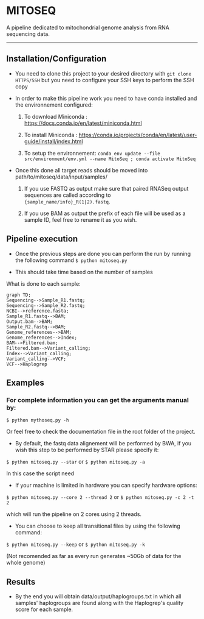 # MITOSEQ
A pipeline dedicated to mitochondrial genome analysis from RNA sequencing data.

_________
## Installation/Configuration
- You need to clone this project to your desired directory with ```git clone HTTPS/SSH``` but you need to configure your SSH keys to perform the SSH copy

- In order to make this pipeline work you need to have conda installed and the environnement configured:

    1) To download Miniconda : https://docs.conda.io/en/latest/miniconda.html

    2) To install Miniconda : https://conda.io/projects/conda/en/latest/user-guide/install/index.html

    3) To setup the environnement: ```conda env update --file src/environment/env.yml --name MitoSeq ; conda activate MitoSeq```

- Once this done all target reads should be moved into    path/to/mitoseq/data/input/samples/

    1) If you use FASTQ as output make sure that paired RNASeq output sequences are called according to ```{sample_name/info}_R(1|2).fastq```.

    2) If you use BAM as output the prefix of each file will be used as a sample ID, feel free to rename it as you wish.


## Pipeline execution
- Once the previous steps are done you can perform the run by running the following command
```$ python mitoseq.py```

- This should take time based on the number of samples

What is done to each sample:
```mermaid
graph TD;
Sequencing-->Sample_R1.fastq;
Sequencing-->Sample_R2.fastq;
NCBI-->reference.fasta;
Sample_R1.fastq-->BAM;
Output.bam-->BAM;
Sample_R2.fastq-->BAM;
Genome_references-->BAM;
Genome_references-->Index;
BAM-->Filtered.bam;
Filtered.bam-->Variant_calling;
Index-->Variant_calling;
Variant_calling-->VCF;
VCF-->Haplogrep

```

## Examples
### For complete information you can get the arguments manual by:
```$ python mythoseq.py -h```

Or feel free to check the documentation file in the root folder of the project.

- By default, the fastq data alignement will be performed by BWA, if you wish this step to be performed by STAR please specify it:

```$ python mitoseq.py --star``` or ```$ python mitoseq.py -a```

In this case the script need

- If your machine is limited in hardware you can specify hardware options:

```$ python mitoseq.py --core 2 --thread 2```  or  ```$ python mitoseq.py -c 2 -t 2```

which will run the pipeline on 2 cores using 2 threads.

- You can choose to keep all transitional files by using the following command:

```$ python mitoseq.py --keep``` or ```$ python mitoseq.py -k```

(Not recomended as far as every run generates ~50Gb of data for the whole genome)

## Results
- By the end you will obtain data/output/haplogroups.txt in which all samples' haplogroups are found along with the Haplogrep's quality score for each sample.
